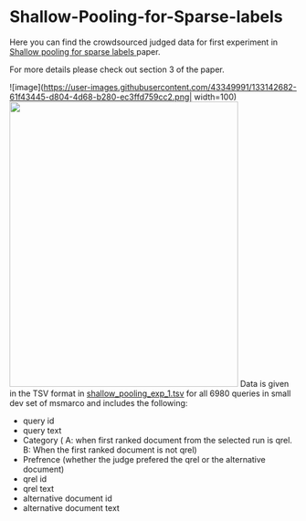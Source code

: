 # Shallow-Pooling-for-Sparse-labels
Here you can find the crowdsourced judged data for first experiment in [Shallow pooling for sparse labels
](https://arxiv.org/abs/2109.00062) paper. 

For more details please check out section 3 of the paper.

![image](https://user-images.githubusercontent.com/43349991/133142682-61f43445-d804-4d68-b280-ec3ffd759cc2.png| width=100) 
<img src="https://user-images.githubusercontent.com/43349991/133142682-61f43445-d804-4d68-b280-ec3ffd759cc2.png" width="400" height="500" />
Data is given in the TSV format in [shallow_pooling_exp_1.tsv](https://github.com/Narabzad/Shallow-Pooling-for-Sparse-labels/blob/main/shallow_pooling_exp_1.tsv) for all 6980 queries in small dev set of msmarco and includes the following:
- query id
- query text
- Category ( A: when first ranked document from the selected run is qrel. B: When the first ranked document is not qrel)
- Prefrence (whether the judge prefered the qrel or the alternative document)
- qrel id
- qrel text
- alternative document id
- alternative document text
